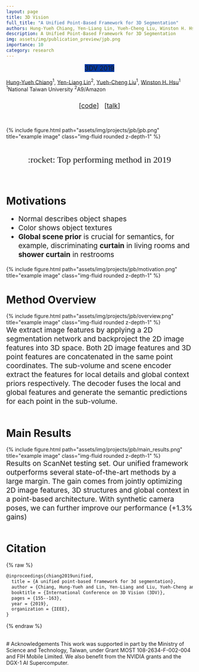 ```yaml
---
layout: page
title: 3D Vision
full_title: "A Unified Point-Based Framework for 3D Segmentation"
authors: Hung-Yueh Chiang, Yen-Liang Lin, Yueh-Cheng Liu, Winston H. Hsu
description: A Unified Point-Based Framework for 3D Segmentation
img: assets/img/publication_preview/jpb.png
importance: 10
category: research
---
```


<div style="text-align: center; padding-bottom: 1rem;">
<abbr class="badge" style="background-color:#00369f; margin-left:0.1rem; margin-right:0.1rem; font-size:1.1rem;">3DV 2019</abbr>
</div>

<div class="authors"> <a href="https://hychiang.info">Hung-Yueh Chiang</a><sup>1</sup>, <a href="https://sites.google.com/view/yenlianglin">Yen-Liang Lin</a><sup>2</sup>, <a href="https://liu115.github.io/">Yueh-Cheng Liu</a><sup>1</sup>, <a href="https://winstonhsu.info/">Winston H. Hsu</a><sup>1</sup></div>
<div class="authors" style="padding-bottom: 0.5em;"><sup>1</sup>National Taiwan University
<sup>2</sup>A9/Amazon</div>

<div style="text-align: center; padding-bottom: 0.9em;">
<p style="font-size:1.1rem;">[<a href="https://github.com/hychiang-git/joint_point_based">code</a>] &nbsp; [<a href="https://www.youtube.com/watch?v=rqBcxw6iaD0">talk</a>]</p>
</div>


<br>
<div class="row">
    <div class="col-sm mt-3 mt-md-0">
        {% include figure.html path="assets/img/projects/jpb/jpb.png" title="example image" class="img-fluid rounded z-depth-1" %}
    </div>
</div>
<br>

<div style="text-align: center;">
    <p style="font-family: cursive; font-size:1.5rem">
    :rocket: Top performing method in 2019
    </p>
</div>

<br>

# Motivations

<div class="row">
    <div class="col-sm mt-3 mt-md-0">
    <ul style="font-size:1.2rem">
        <li>Normal describes object shapes</li>
        <li>Color shows object textures</li>
        <li><b>Global scene prior</b> is crucial for semantics, for example, discriminating <b>curtain</b> in living rooms and <b>shower curtain</b> in restrooms</li>
    </ul>
    </div>
    <div class="col-sm mt-3 mt-md-0">
        {% include figure.html path="assets/img/projects/jpb/motivation.png" title="example image" class="img-fluid rounded z-depth-1" %}
    </div>
</div>


# Method Overview

<div class="row">
    <div class="col-sm mt-3 mt-md-0">
        {% include figure.html path="assets/img/projects/jpb/overview.png" title="example image" class="img-fluid rounded z-depth-1" %}
    </div>
</div>
<div class="rows" style="font-size:1.2rem">
We extract image features by applying a 2D segmentation network and backproject the 2D image features into 3D space. Both 2D image features and 3D point features are concatenated in the same point coordinates. The sub-volume and scene encoder extract the features for local details and global context priors respectively. The decoder fuses the local and global features and generate the semantic predictions for each point in the sub-volume.
</div>

<br>

# Main Results

<div class="row">
    <div class="col-sm mt-3 mt-md-0">
        {% include figure.html path="assets/img/projects/jpb/main_results.png" title="example image" class="img-fluid rounded z-depth-1" %}
    </div>
</div>

<div class="rows" style="font-size:1.2rem">
Results on ScanNet testing set. Our unified framework outperforms several state-of-the-art methods by a large margin. The gain
comes from jointly optimizing 2D image features, 3D structures and global context in a point-based architecture. With synthetic camera
poses, we can further improve our performance (+1.3% gains)
</div>
<br>

# Citation
{% raw %}
```latex
@inproceedings{chiang2019unified,
  title = {A unified point-based framework for 3d segmentation},
  author = {Chiang, Hung-Yueh and Lin, Yen-Liang and Liu, Yueh-Cheng and Hsu, Winston H},
  booktitle = {International Conference on 3D Vision (3DV)},
  pages = {155--163},
  year = {2019},
  organization = {IEEE},
}
```
{% endraw %}

<br>
# Acknowledgements
This work was supported in part by the Ministry of Science and Technology, Taiwan, under Grant MOST 108-2634-F-002-004 and FIH Mobile Limited. We also benefit from the NVIDIA grants and the DGX-1 AI Supercomputer.